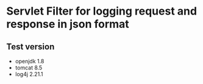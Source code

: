 # Servlet Filter for logging request and response in json format
## Test version
- openjdk 1.8
- tomcat 8.5
- log4j 2.21.1